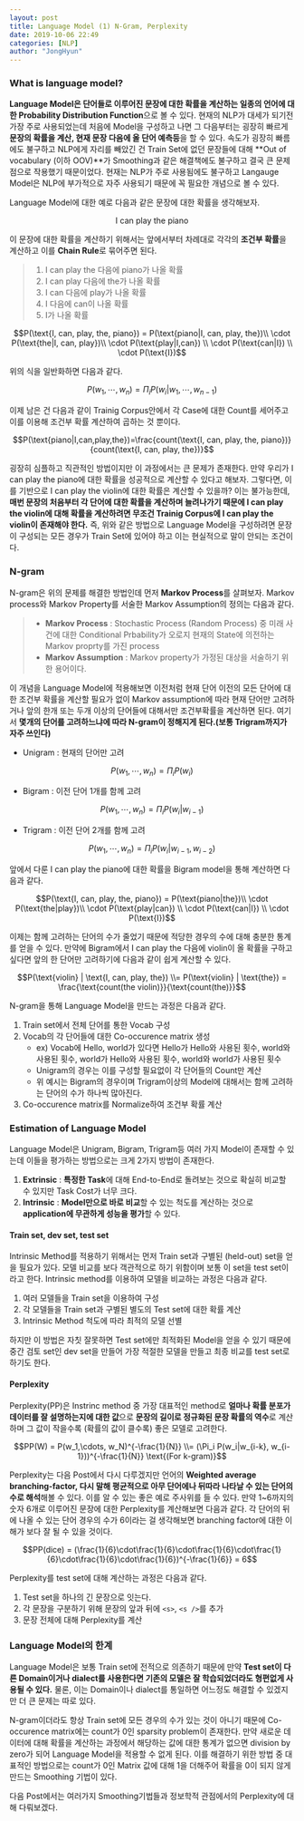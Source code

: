 ```yaml
---
layout: post
title: Language Model (1) N-Gram, Perplexity
date: 2019-10-06 22:49
categories: [NLP]
author: "JongHyun"
---
```


### What is language model?

**Language Model은 단어들로 이루어진 문장에 대한 확률을 계산하는 일종의 언어에 대한 Probability Distribution Function**으로 볼 수 있다. 현재의 NLP가 대세가 되기전 가장 주로 사용되었는데 처음에 Model을 구성하고 나면 그 다음부터는 굉장히 빠르게 **문장의 확률을 계산, 현재 문장 다음에 올 단어 예측등**을 할 수 있다. 속도가 굉장히 빠름에도 불구하고 NLP에게 자리를 빼았긴 건 Train Set에 없던 문장들에 대해 **Out of vocabulary (이하 OOV)**가 Smoothing과 같은 해결책에도 불구하고 결국 큰 문제점으로 작용했기 때문이었다. 현재는 NLP가 주로 사용됨에도 불구하고 Langauge Model은 NLP에 부가적으로 자주 사용되기 때문에 꼭 필요한 개념으로 볼 수 있다.

Language Model에 대한 예로 다음과 같은 문장에 대한 확률을 생각해보자.

$$\text{I can play the piano}$$

이 문장에 대한 확률을 계산하기 위해서는 앞에서부터 차례대로 각각의 **조건부 확률**을 계산하고 이를 **Chain Rule**로 묶어주면 된다.

> 1. I can play the 다음에 piano가 나올 확률
> 2. I can play 다음에 the가 나올 확률
> 3. I can 다음에 play가 나올 확률
> 4. I 다음에 can이 나올 확률
> 5. I가 나올 확률

$$P(\text{I, can, play, the, piano}) = P(\text{piano|I, can, play, the})\\ \cdot P(\text{the|I, can, play})\\ \cdot P(\text{play|I,can}) \\ \cdot P(\text{can|I}) \\ \cdot P(\text{I})$$

위의 식을 일반화하면 다음과 같다.

$$P(w_1, \cdots, w_n) = \Pi_i P(w_i|w_1, \cdots, w_{n-1})$$

이제 남은 건 다음과 같이 Trainig Corpus안에서 각 Case에 대한 Count를 세어주고 이를 이용해 조건부 확률 계산하여 곱하는 것 뿐이다.

$$P(\text{piano|I,can,play,the})=\frac{count(\text{I, can, play, the, piano})}{count(\text{I, can, play, the})}$$

굉장히 심플하고 직관적인 방법이지만 이 과정에서는 큰 문제가 존재한다. 만약 우리가 I can play the piano에 대한 확률을 성공적으로 계산할 수 있다고 해보자. 그렇다면, 이를 기반으로 I can play the violin에 대한 확률은 계산할 수 있을까? 이는 불가능한데, **매번 문장의 처음부터 각 단어에 대한 확률을 계산하며 늘려나가기 때문에 I can play the violin에 대해 확률을 계산하려면 무조건 Trainig Corpus에 I can play the violin이 존재해야 한다.** 즉, 위와 같은 방법으로 Language Model을 구성하려면 문장이 구성되는 모든 경우가 Train Set에 있어야 하고 이는 현실적으로 말이 안되는 조건이다.

### N-gram

N-gram은 위의 문제를 해결한 방법인데 먼저 **Markov Process**를 살펴보자. Markov process와 Markov Property를 서술한 Markov Assumption의 정의는 다음과 같다.

> - **Markov Process** : Stochastic Process (Random Process) 중 미래 사건에 대한 Conditional Prbability가 오로지 현재의 State에 의전하는 Markov proprty를 가진 process
> - **Markov Assumption** : Markov property가 가정된 대상을 서술하기 위한 용어이다.

이 개념을 Language Model에 적용해보면 이전처럼 현재 단어 이전의 모든 단어에 대한 조건부 확률을 계산할 필요가 없이 Markov assumption에 따라 현재 단어만 고려하거나 앞의 한개 또는 두개 이상의 단어들에 대해서만 조건부확률을 계산하면 된다. 여기서 **몇개의 단어를 고려하느냐에 따라 N-gram이 정해지게 된다.(보통 Trigram까지가 자주 쓰인다)**

- Unigram : 현재의 단어만 고려

$$P(w_1, \cdots, w_n) = \Pi_i P(w_i)$$

- Bigram : 이전 단어 1개를 함께 고려

$$P(w_1, \cdots, w_n) = \Pi_i P(w_i|w_{i-1})$$

- Trigram : 이전 단어 2개를 함께 고려

$$P(w_1, \cdots, w_n) = \Pi_i P(w_i|w_{i-1}, w_{i-2})$$

앞에서 다룬 I can play the piano에 대한 확률을 Bigram model을 통해 계산하면 다음과 같다.

$$P(\text{I, can, play, the, piano}) = P(\text{piano|the})\\ \cdot P(\text{the|play})\\ \cdot P(\text{play|can}) \\ \cdot P(\text{can|I}) \\ \cdot P(\text{I})$$

이제는 함께 고려하는 단어의 수가 줄었기 때문에 적당한 경우의 수에 대해 충분한 통계를 얻을 수 있다. 만약에 Bigram에서 I can play the 다음에 violin이 올 확률을 구하고 싶다면 앞의 한 단어만 고려하기에 다음과 같이 쉽게 계산할 수 있다.

$$P(\text{violin} | \text{I, can, play, the}) \\= P(\text{violin} | \text{the}) = \frac{\text{count(the violin)}}{\text{count(the)}}$$

N-gram을 통해 Language Model을 만드는 과정은 다음과 같다.

1. Train set에서 전체 단어를 통한 Vocab 구성
2. Vocab의 각 단어들에 대한 Co-occurence matrix 생성
   - ex) Vocab에 Hello, world가 있다면 Hello가 Hello와 사용된 횟수, world와 사용된 횟수, world가 Hello와 사용된 횟수, world와 world가 사용된 횟수
   - Unigram의 경우는 이를 구성할 필요없이 각 단어들의 Count만 계산
   - 위 예시는 Bigram의 경우이며 Trigram이상의 Model에 대해서는 함께 고려하는 단어의 수가 하나씩 많아진다.
3. Co-occurence matrix를 Normalize하여 조건부 확률 계산

### Estimation of Language Model

Language Model은 Unigram, Bigram, Trigram등 여러 가지 Model이 존재할 수 있는데 이들을 평가하는 방법으로는 크게 2가지 방법이 존재한다.

1. **Extrinsic** : **특정한 Task**에 대해 End-to-End로 돌려보는 것으로 확실히 비교할 수 있지만 Task Cost가 너무 크다.
2. **Intrinsic** : **Model만으로 바로 비교**할 수 있는 척도를 계산하는 것으로 **application에 무관하게 성능을 평가**할 수 있다.

#### Train set, dev set, test set

Intrinsic Method를 적용하기 위해서는 먼저 Train set과 구별된 (held-out) set을 얻을 필요가 있다. 모델 비교를 보다 객관적으로 하기 위함이며 보통 이 set을 test set이라고 한다. Intrinsic method를 이용하여 모델을 비교하는 과정은 다음과 같다.

1. 여러 모델들을 Train set을 이용하여 구성
2. 각 모델들을 Train set과 구별된 별도의 Test set에 대한 확률 계산
3. Intrinsic Method 척도에 따라 최적의 모델 선별

하지만 이 방법은 자칫 잘못하면 Test set에만 최적화된 Model을 얻을 수 있기 때문에 중간 검토 set인 dev set을 만들어 가장 적절한 모델을 만들고 최종 비교를 test set로 하기도 한다.

#### Perplexity

Perplexity(PP)은 Instrinc method 중 가장 대표적인 method로 **얼마나 확률 분포가 데이터를 잘 설명하는지에 대한 값**으로 **문장의 길이로 정규화된 문장 확률의 역수**로 계산하며 그 값이 작을수록 (확률의 값이 클수록) 좋은 모델로 고려한다.

$$PP(W) = P(w_1,\cdots, w_N)^{-\frac{1}{N}} \\= (\Pi_i P(w_i|w_{i-k}, w_{i-1}))^{-\frac{1}{N}} \text{(For k-gram)}$$

Perplexity는 다음 Post에서 다시 다루겠지만 언어의 **Weighted average branching-factor, 다시 말해 평균적으로 아무 단어에나 뒤따라 나타날 수 있는 단어의 수로 해석**해볼 수 있다. 이를 알 수 있는 좋은 예로 주사위를 들 수 있다. 만약 1~6까지의 숫자 6개로 이루어진 문장에 대한 Perplexity를 계산해보면 다음과 같다. 각 단어의 뒤에 나올 수 있는 단어 경우의 수가 6이라는 걸 생각해보면 branching factor에 대한 이해가 보다 잘 될 수 있을 것이다.

$$PP(dice) = (\frac{1}{6}\cdot\frac{1}{6}\cdot\frac{1}{6}\cdot\frac{1}{6}\cdot\frac{1}{6}\cdot\frac{1}{6})^{-\frac{1}{6}} = 6$$

Perplexity를 test set에 대해 계산하는 과정은 다음과 같다.

1. Test set을 하나의 긴 문장으로 잇는다.
2. 각 문장을 구분하기 위해 문장의 앞과 뒤에 `<s>`, `<s />`를 추가
3. 문장 전체에 대해 Perplexity를 계산

### Language Model의 한계

Language Model은 보통 Train set에 전적으로 의존하기 때문에 만약 **Test set이 다른 Domain이거나 dialect를 사용한다면 기존의 모델은 잘 학습되었더라도 형편없게 사용될 수 있다.** 물론, 이는 Domain이나 dialect를 통일하면 어느정도 해결할 수 있겠지만 더 큰 문제는 따로 있다.

N-gram이더라도 항상 Train set에 모든 경우의 수가 있는 것이 아니기 때문에 Co-occurence matrix에는 count가 0인 sparsity problem이 존재한다. 만약 새로운 데이터에 대해 확률을 계산하는 과정에서 해당하는 값에 대한 통계가 없으면 division by zero가 되어 Language Model을 적용할 수 없게 된다. 이를 해결하기 위한 방법 중 대표적인 방법으로는 count가 0인 Matrix 값에 대해 1을 더해주어 확률을 0이 되지 않게 만드는 Smoothing 기법이 있다.

다음 Post에서는 여러가지 Smoothing기법들과 정보학적 관점에서의 Perplexity에 대해 다뤄보겠다.
